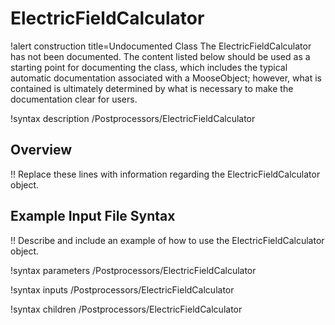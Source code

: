 # ElectricFieldCalculator

!alert construction title=Undocumented Class
The ElectricFieldCalculator has not been documented. The content listed below should be used as a starting point for
documenting the class, which includes the typical automatic documentation associated with a
MooseObject; however, what is contained is ultimately determined by what is necessary to make the
documentation clear for users.

!syntax description /Postprocessors/ElectricFieldCalculator

## Overview

!! Replace these lines with information regarding the ElectricFieldCalculator object.

## Example Input File Syntax

!! Describe and include an example of how to use the ElectricFieldCalculator object.

!syntax parameters /Postprocessors/ElectricFieldCalculator

!syntax inputs /Postprocessors/ElectricFieldCalculator

!syntax children /Postprocessors/ElectricFieldCalculator
